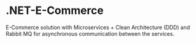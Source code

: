 # .NET-E-Commerce

E-Commerce solution with Microservices + Clean Architecture (DDD) and Rabbit MQ for asynchronous communication between the services.
